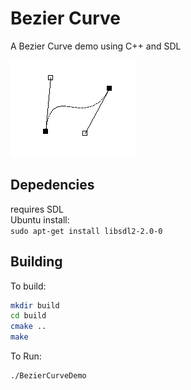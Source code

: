 # Bezier Curve
A Bezier Curve demo using C++ and SDL

![Bezier curve demo](./bezier_curve_demo.png)

## Depedencies
requires SDL  
Ubuntu install:  
`sudo apt-get install libsdl2-2.0-0`

## Building

To build:
```bash
mkdir build
cd build
cmake ..
make
```

To Run:  
```
./BezierCurveDemo
```


